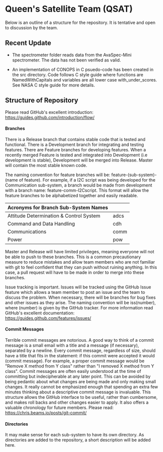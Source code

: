 # Queen's Satellite Team (QSAT)
Below is an outline of a structure for the repository. It is tentative and open to discussion by the team. 

## Recent Update

* The spectrometer folder reads data from the AvaSpec-Mini spectrometer.
  The data has not been verified as valid.


* An implementation of CONOPS in C psuedo-code has been created in the src directory.
  Code follows C style guide where functions are NamedWithCapitals and variables are
  all lower case with_under_scores. See NASA C style guide for more details.

  

## Structure of Repository
Please read GitHub's excellent introduction:
https://guides.github.com/introduction/flow/

#### Branches
There is a Release branch that contains stable code that is tested and functional. There is a Development branch for integrating and testing features. There are Feature branches for developing features. When a recently merged Feature is tested and integrated into Development (i.e development is stable), Development will be merged into Release.  Master will contain the most stable known code.

The naming convention for feature branches will be: feature-(sub-system)-(name of feature). For example, if a I2C script was being developed for the Communication sub-system, a branch would be made from development with a branch name: feature-comm-I2Cscript. This format will allow the feature branches to be alphabetized together and easily readable.

| Acronyms for Branch Sub-System Names     |      |
|-----------------------------------------|------|
| Attitude Determination & Control System | adcs |
| Command and Data Handling               | cdh  |
| Communications                          | comm |
| Power                                   | pow  |

Master and Release will have limited privileges, meaning everyone will not be able to push to these branches. This is a common precautionary measure to reduce mistakes and allow team members who are not familiar with git to feel confident that they can push without ruining anything. In this case, a pull request will have to be made in order to merge into these branches.

Issue tracking is important. Issues will be tracked using the GitHub Issue feature which allows a team member to post an issue and the team to discuss the problem. When necessary, there will be branches for bug fixes and other issues as they arise. The naming convention will be iss(number), where (number) is given by the GitHub tracker. For more information read GitHub's excellent documentation:
https://guides.github.com/features/issues/

#### Commit Messages
Terrible commit messages are notorious. A good way to think of a commit message is a small email with a title and a message (if necessary), separated by a newline. Every commit message, regardless of size, should have a title that fits in the statement: if this commit were accepted it would (commit message). For example, a proper commit message would be "Remove X method from Y class" rather than "I removed X method from Y class". Commit messages are often easily understood at the time of committing but indecipherable at any later point. This can be avoided by being pedantic about what changes are being made and only making small changes. It really cannot be emphasized enough that spending an extra few minutes thinking about a descriptive commit message is invaluable. This structure allows the GitHub interface to be useful, rather than cumbersome, and makes roll backs and other changes easier to apply. It also offers a valuable chronology for future members. Please read:
https://chris.beams.io/posts/git-commit/

#### Directories
It may make sense for each sub-system to have its own directory. As directories are added to the repository, a short description will be added here.
